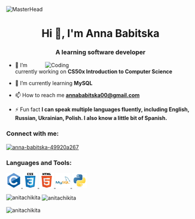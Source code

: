 ![MasterHead](https://lh3.googleusercontent.com/dxSEqAuSro_6EoPRsKsQxUdLErupiORiEyr11XAL2195F179OZ-rcDFpkIBwvEMC3F1jMHGtCARnCFqoZWNkuFzd3mfZMCHQulTqsXTdjBU0vsaYTdEI9oXnC6DR5Wa0stQtUSX4Wvu86V4qGYCVzPRIWh3WSQIQsJ4c_--oef52WUIwKVHmeo8dkaxyzeO1-nHu_Frl7KQQXb5QfTLx2PfCmFOBIccHrwbG4-E7IRTUsUqL5F9dDAr-N7jBHcul0dA2DOcjxJ6kvoye52--X3tnEoM5NfEBjcTdW5wqRnh-3mNB_3GOT8wvcLxNYmHaPxKAcg1a2kF4wSlC8oLrKOfUw2N2otflxNKpHSaDCJRrNwqlCZK0S6eWL6Qxbevex7bQFWXEN6TK8of8i6j3GoQYUzVYTGS-E0MDpDSv70zg5X9G9fAR44vv4DwRKrMG6oUnzosaVXM3Gq6Wb-DC4pVitXKTniB_WXI2QpEcrzOU7J5eRXibT_3YATFQMt1VeY3aTDMNW9uvs6vm2NazWvFLi42ZWzpHklJxs60TgLtC88-NQV0HvEyrcmBdqsXNmhxJfU0GITApGfwcRXpUQkPj022lrbuslYA4zkrA73cpwFeSozAjGIRWhOgrhh9I23UUx6-ijmKzysvikrwBj-4SAAnr62hTJBA8UmApxl-4gNqxjivHIMEjk0ik_m7Jtr4dwRVJ-DrYaz5gAYhUVdzWjv01Ebn9ZYjAD_KvGjzjUbHhhsRDxKzkkHcnU1ns-IhMIPnTW5pUdbylYemmcjp4XShbzHO-5xaW5wOZpTm56ttUUcBkXtlFmEitRDvjfGClMDb1PGW97fDdhK8qowaBNVUTDn5qnxFEZCF6I88PgPJepFmF7e-_kUTP3ar-tw53Kq_UHIy2DKN1priUuFztqoCTAzUp2ongtYJVtq9iVy-xMngiFhl1T3V29btiE_N33AFgEnIDIp5XUuNF_No=w2736-h1368-s-no?authuser=0)
<h1 align="center">Hi 👋, I'm Anna Babitska</h1>
<h3 align="center">A learning software developer</h3>
<img align="right" alt="Coding" width="400" src="https://user-images.githubusercontent.com/74038190/236119160-976a0405-caa7-470c-9356-16d43402ea0a.gif">

- 🔭 I’m currently working on **CS50x Introduction to Computer Science**

- 🌱 I’m currently learning **MySQL**

- 📫 How to reach me **annababitska00@gmail.com**

- ⚡ Fun fact **I can speak multiple languages fluently, including English, Russian, Ukrainian, Polish. I also know a little bit of Spanish.**

<h3 align="left">Connect with me:</h3>
<p align="left">
<a href="https://linkedin.com/in/anna-babitska-49920a267" target="blank"><img align="center" src="https://raw.githubusercontent.com/rahuldkjain/github-profile-readme-generator/master/src/images/icons/Social/linked-in-alt.svg" alt="anna-babitska-49920a267" height="30" width="40" /></a>
</p>

<h3 align="left">Languages and Tools:</h3>
<p align="left"> <a href="https://www.cprogramming.com/" target="_blank" rel="noreferrer"> <img src="https://raw.githubusercontent.com/devicons/devicon/master/icons/c/c-original.svg" alt="c" width="40" height="40"/> </a> <a href="https://www.w3schools.com/css/" target="_blank" rel="noreferrer"> <img src="https://raw.githubusercontent.com/devicons/devicon/master/icons/css3/css3-original-wordmark.svg" alt="css3" width="40" height="40"/> </a> <a href="https://www.w3.org/html/" target="_blank" rel="noreferrer"> <img src="https://raw.githubusercontent.com/devicons/devicon/master/icons/html5/html5-original-wordmark.svg" alt="html5" width="40" height="40"/> </a> <a href="https://www.mysql.com/" target="_blank" rel="noreferrer"> <img src="https://raw.githubusercontent.com/devicons/devicon/master/icons/mysql/mysql-original-wordmark.svg" alt="mysql" width="40" height="40"/> </a> <a href="https://www.python.org" target="_blank" rel="noreferrer"> <img src="https://raw.githubusercontent.com/devicons/devicon/master/icons/python/python-original.svg" alt="python" width="40" height="40"/> </a> </p>

<p><img align="left" src="https://github-readme-stats.vercel.app/api/top-langs?username=anitachikita&show_icons=true&locale=en&layout=compact" alt="anitachikita" /></p>

<p>&nbsp;<img align="center" src="https://github-readme-stats.vercel.app/api?username=anitachikita&show_icons=true&locale=en" alt="anitachikita" /></p>

<p><img align="center" src="https://github-readme-streak-stats.herokuapp.com/?user=anitachikita&" alt="anitachikita" /></p>
